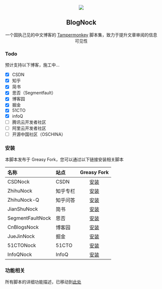 <div align=center>
<img src="https://raw.githubusercontent.com/Exisi/BlogNock/main/doc/icon/nock.ico"/>
<h2>BlogNock</h2>

<p>一个固执己见的中文博客的 <a href="https://github.com/search?q=Tampermonkey&type=repositories">Tampermonkey</a> 脚本集，致力于提升文章审阅的信息可见性</p>
</div>

### Todo

预计支持以下博客，施工中...

- [x] CSDN
- [x] 知乎
- [x] 简书
- [x] 思否（Segmentfault）
- [x] 博客园
- [x] 掘金
- [x] 51CTO
- [x] infoQ
- [ ] 腾讯云开发者社区
- [ ] 阿里云开发者社区
- [ ] 开源中国社区（OSCHINA）

### 安装

本脚本发布于 Greasy Fork，您可以通过以下链接安装相关脚本

| 名称             | 站点     |                             Greasy Fork                              |
| :--------------- | :------- | :------------------------------------------------------------------: |
| CSDNock          | CSDN     |     [安装](https://greasyfork.org/zh-CN/scripts/493011-csdnock)      |
| ZhihuNock        | 知乎专栏 |    [安装](https://greasyfork.org/zh-CN/scripts/493979-zhihunock)     |
| ZhihuNock-Q      | 知乎问答 |   [安装](https://greasyfork.org/zh-CN/scripts/494300-zhihunock-q)    |
| JianShuNock      | 简书     |   [安装](https://greasyfork.org/zh-CN/scripts/494159-jianshunock)    |
| SegmentFaultNock | 思否     | [安装](https://greasyfork.org/zh-CN/scripts/494376-segmentfaultnock) |
| CnBlogsNock      | 博客园   |   [安装](https://greasyfork.org/zh-CN/scripts/494487-cnblogsnock)    |
| JueJinNock       | 掘金     |    [安装](https://greasyfork.org/zh-CN/scripts/494579-juejinnock)    |
| 51CTONock        | 51CTO    |    [安装](https://greasyfork.org/zh-CN/scripts/494665-51ctonock)     |
| InfoQNock        | InfoQ    |    [安装](https://greasyfork.org/zh-CN/scripts/494901-infoqnock)     |

### 功能相关

所有脚本的详细功能描述，已移动到[此处](https://github.com/Exisi/BlogNock/tree/main/nock/README.md)
